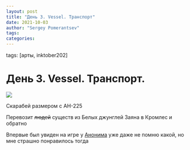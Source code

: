```yaml
---
layout: post
title: "День 3. Vessel. Транспорт"
date: 2021-10-03
author: "Sergey Pomerantsev"
tags:
categories:
---
```

tags: [арты, inktober202]

# День 3. Vessel. Транспорт.

![](/images/_inktober21-3.jpg)

Скарабей размером с АН-225

Перевозит ~~людей~~ существ из Белых джунглей Заяна в Кромлес и обратно

Впервые был увиден на игре у [Анонима](https://vk.com/iaaoyrpg) уже даже не помню какой, но мне страшно понравилось тогда
